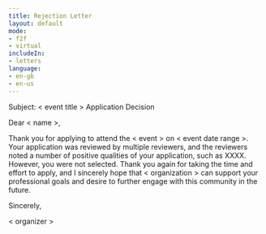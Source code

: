 ```yaml
---
title: Rejection Letter
layout: default
mode:
- f2f
- virtual
includeIn: 
- letters
language:
- en-gb
- en-us
---
```

Subject: < event title > Application Decision

Dear < name >,

Thank you for applying to attend the < event > on < event date range >. Your application was reviewed by multiple reviewers, and the reviewers noted a number of positive qualities of your application, such as XXXX. However, you were not selected. Thank you again for taking the time and effort to apply, and I sincerely hope that < organization > can support your professional goals and desire to further engage with this community in the future.


Sincerely,

< organizer >